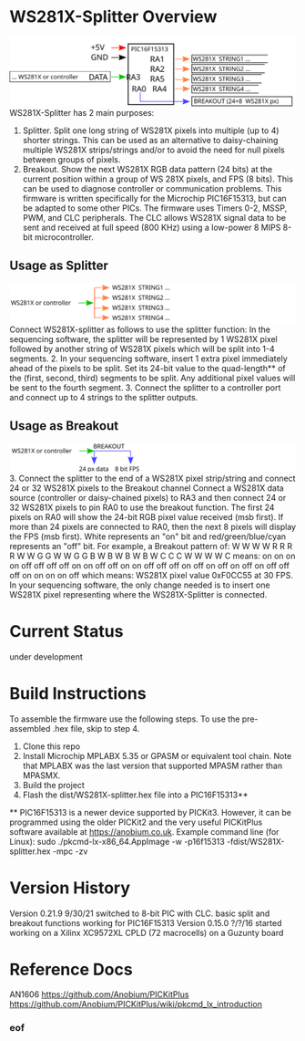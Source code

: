 # WS281X-Splitter Overview
![Connection diagram](connections.svg)
WS281X-Splitter has 2 main purposes:
1. Splitter.  Split one long string of WS281X pixels into multiple (up to 4) shorter strings.  This can be used as an alternative to daisy-chaining multiple WS281X strips/strings and/or to avoid the need for null pixels between groups of pixels.
2. Breakout. Show the next WS281X RGB data pattern (24 bits) at the current position within a group of WS 281X pixels, and FPS (8 bits).  This can be used to diagnose controller or communication problems.
This firmware is written specifically for the Microchip PIC16F15313, but can be adapted to some other PICs.  The firmware uses Timers 0-2, MSSP, PWM, and CLC peripherals.  The CLC allows WS281X signal data to be sent and received at full speed (800 KHz) using a low-power 8 MIPS 8-bit microcontroller.
## Usage as Splitter
![Splitter diagram](splitter.svg)
Connect WS281X-splitter as follows to use the splitter function:
In the sequencing software, the splitter will be represented by 1 WS281X pixel followed by another string of WS281X pixels which will be split into 1-4 segments.
2. In your sequencing software, insert 1 extra pixel immediately ahead of the pixels to be split.  Set its 24-bit value to the quad-length** of the (first, second, third) segments to be split.  Any additional pixel values will be sent to the fourth segment.
3. Connect the splitter to a controller port and connect up to 4 strings to the splitter outputs.

## Usage as Breakout
![Breakout diagram](breakout.svg)
3. Connect the splitter to the end of a WS281X pixel strip/string and connect 24 or 32 WS281X pixels to the Breakout channel
Connect a WS281X data source (controller or daisy-chained pixels) to RA3 and then connect 24 or 32 WS281X pixels to pin RA0 to use the breakout function.
The first 24 pixels on RA0 will show the 24-bit RGB pixel value received (msb first).  If more than 24 pixels are connected to RA0, then the next 8 pixels will display the FPS (msb first).  White represents an "on" bit and red/green/blue/cyan represents an "off" bit.  For example, a Breakout pattern of:
W W W W R R R R W W G G W W G G B W B W B W B W C C C W W W W C
means:
on on on on off off off off on on off off on on off off off on off on off on off on off off off on on on on off
which means:
WS281X pixel value 0xF0CC55 at 30 FPS.
In your sequencing software, the only change needed is to insert one WS281X pixel representing where the WS281X-Splitter is connected.

# Current Status
under development

# Build Instructions
To assemble the firmware use the following steps.  To use the pre-assembled .hex file, skip to step 4.
1. Clone this repo
2. Install Microchip MPLABX 5.35 or GPASM or equivalent tool chain.  Note that MPLABX was the last version that supported MPASM rather than MPASMX.
3. Build the project
4. Flash the dist/WS281X-splitter.hex file into a PIC16F15313**

** PIC16F15313 is a newer device supported by PICKit3.  However, it can be programmed using the older PICKit2 and the very useful PICKitPlus software available at https://anobium.co.uk.  Example command line (for Linux):
sudo ./pkcmd-lx-x86_64.AppImage -w -p16f15313 -fdist/WS281X-splitter.hex -mpc -zv

# Version History

Version 0.21.9 9/30/21 switched to 8-bit PIC with CLC. basic split and breakout functions working for PIC16F15313
Version 0.15.0 ?/?/16 started working on a Xilinx XC9572XL CPLD (72 macrocells) on a Guzunty board

# Reference Docs
AN1606
https://github.com/Anobium/PICKitPlus
https://github.com/Anobium/PICKitPlus/wiki/pkcmd_lx_introduction

### eof
